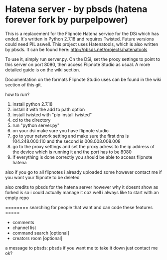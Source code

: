 Hatena server - by pbsds (hatena forever fork by purpelpower)
======

This is a replacement for the Flipnote Hatena service for the DSi which has ended.
It's written in Python 2.7.18 and requires Twisted.
Future versions could need PIL aswell.
This project uses Hatenatools, which is also written by pbsds. It can be found here: http://pbsds.net/projects/hatenatools

To use it, simply run server.py.
On the DSi, set the proxy settings to point to this server on port 8080, then access Flipnote Studio as usual. A more detailed guide is on the wiki section.

Documentation on the formats Flipnote Studio uses can be found in the wiki section of this git.

how to run?
1. install python 2.7.18
2. install it with the add to path option
3. install twisted with "pip install twisted"
4. cd to the directory
5. run "python server.py"
6. on your dsi make sure you have flipnote studio
7. go to your network setting and make sure the first dns is 104.248.000.110 and the second is 008.008.008.008
8. go to the proxy settings and set the proxy adress to the ip address of the device which is running it and the port has to be 8080
9. if everything is done correctly you should be able to access flipnote hatena

also if you go to all flipnotes i already uploaded some however contact me if you want your flipnote to be deleted

also credits to pbsds for the hatena server however why it doesnt show as forked is so i could actually manage it coz well
i always like to start with an empty repo

======== searching for people that want and can code these features =====
-  comments
-  channel list
-  command search [optional]
-  creators room [optional]


a message to pbsds:
pbsds if you want me to take it down just contact me ok?
